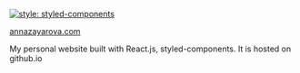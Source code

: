 [![style: styled-components](https://img.shields.io/badge/style-%F0%9F%92%85%20styled--components-orange.svg?colorB=daa357&colorA=db748e)](https://github.com/styled-components/styled-components)

[annazayarova.com](http://annazayarova.com)

My personal website built with React.js, styled-components.
It is hosted on github.io
